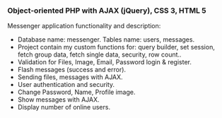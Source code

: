 ### Object-oriented PHP with AJAX (jQuery), CSS 3, HTML 5
Messenger application functionality and description:
- Database name: messenger. Tables name: users, messages. 
- Project contain my custom functions for: query builder, set session, fetch group data, fetch single data, security, row count..
- Validation for Files, Image, Email, Password login & register.
- Flash messages (success and error).
- Sending files, messages with AJAX.
- User authentication and security.
- Change Password, Name, Profile image.
- Show messages with AJAX.
- Display number of online users.
